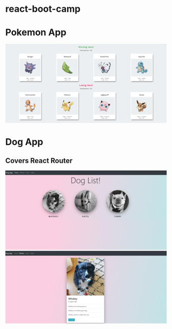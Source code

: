 # react-boot-camp

# Pokemon App

![Image description](./images/PokemonApp.PNG)

# Dog App

## Covers React Router

![Image description](./images/DogApp-1.png)
![Image description](./images/DogApp-2.png)
